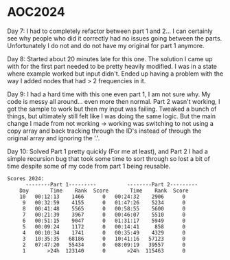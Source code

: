 # AOC2024
Day 7: I had to completely refactor between part 1 and 2... I can certainly see why people who did it correctly had no issues going between the parts. Unfortunately I do not and do not have my original for part 1 anymore.

Day 8: Started about 20 minutes late for this one. The solution I came up with for the first part needed to be pretty heavily modified. I was in a state where example worked but input didn't. Ended up having a problem with the way I added nodes that had > 2 frequencies in it.

Day 9: I had a hard time with this one even part 1, I am not sure why. My code is messy all around... even more then normal. Part 2 wasn't working, I got the sample to work but then my input was failing. Tweaked a bunch of things, but ultimately still felt like I was doing the same logic. But the main change I made from not working -> working was switching to not using a copy array and back tracking through the ID's instead of through the original array and ignoring the '.'.

Day 10: Solved Part 1 pretty quickly (For me at least), and Part 2 I had a simple recursion bug that took some time to sort through so lost a bit of time despite some of my code from part 1 being reusable. 

    Scores 2024:
          --------Part 1---------          --------Part 2---------
        Day       Time    Rank  Score       Time    Rank  Score
        10   00:12:13    1466      0   00:24:32    2906      0
         9   00:32:59    4155      0   01:47:26    5234      0
         8   00:41:48    5565      0   00:58:55    5600      0
         7   00:21:39    3967      0   00:46:07    5510      0
         6   00:51:15    9047      0   01:31:17    5949      0
         5   00:09:24    1172      0   00:14:41     858      0
         4   00:10:34    1741      0   00:35:49    4329      0
         3   10:35:35   68186      0   10:41:16   57123      0
         2   07:47:20   55434      0   08:09:19   39557      0
         1       >24h  123140      0       >24h  115463      0